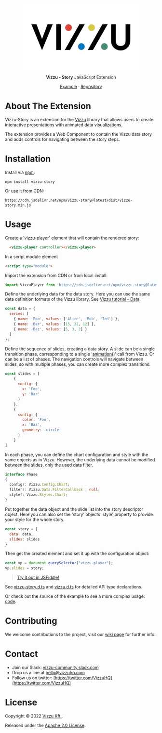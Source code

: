 <p align="center">
  <a href="https://github.com/vizzuhq/vizzu-lib">
    <img src="https://github.com/vizzuhq/vizzu-lib-doc/raw/main/docs/readme/infinite-60.gif" alt="Vizzu" />
  </a>
  <p align="center"><b>Vizzu - Story</b> JavaScript Extension</p>
  <p align="center">
    <a href="https://vizzuhq.github.io/vizzu-ext-js-story/docs/">Example</a>
    · <a href="https://github.com/vizzuhq/vizzu-ext-js-story/">Repository</a>
  </p>
</p>

# About The Extension

Vizzu-Story is an extension for the [Vizzu](https://github.com/vizzuhq/vizzu-lib)
library that allows users to create interactive presentations with animated data 
visualizations.

The extension provides a Web Component to contain the Vizzu data story and adds 
controls for navigating between the story steps.

# Installation

Install via [npm](https://www.npmjs.com/package/vizzu-story):

    npm install vizzu-story

Or use it from CDN:

    https://cdn.jsdelivr.net/npm/vizzu-story@latest/dist/vizzu-story.min.js

# Usage

Create a 'vizzu-player' element that will contain the rendered story:

```html
  <vizzu-player controller></vizzu-player>
```

In a script module element

```html
<script type="module">
```

Import the extension from CDN or from local install:

```javascript
import VizzuPlayer from 'https://cdn.jsdelivr.net/npm/vizzu-story@latest/dist/vizzu-story.min.js';
```

Define the underlying data for the data story. Here you can use the same data 
definition formats of the Vizzu library. 
See [Vizzu tutorial - Data](https://lib.vizzuhq.com/latest/#chapter-0.1).

```javascript
const data = {
  series: [
    { name: 'Foo', values: ['Alice', 'Bob', 'Ted'] },
    { name: 'Bar', values: [15, 32, 12] },
    { name: 'Baz', values: [5, 3, 2] }
  ]
};
```

Define the sequence of slides, creating a data story. A slide can be a single 
transition phase, corresponding to a single '[animation()](https://lib.vizzuhq.com/latest/#chapter-0.0)' call from Vizzu.
Or can be a list of phases. The navigation controls will navigate between slides,
so with multiple phases, you can create more complex transitions.

```javascript
const slides = [
    {
      config: {
        x: 'Foo',
        y: 'Bar'
      }
    },
    {
      config: {
        color: 'Foo',
        x: 'Baz', 
        geometry: 'circle' 
      }
    }
]
```

In each phase, you can define the chart configuration and style with the same
objects as in Vizzu. However, the underlying data cannot be modified between the
slides, only the used data filter.

```typescript
interface Phase
{
  config?: Vizzu.Config.Chart;
  filter?: Vizzu.Data.FilterCallback | null;
  style?: Vizzu.Styles.Chart;
}
```

Put together the data object and the slide list into the story descriptor object.
Here you can also set the 'story' objects 'style' property to provide your style
for the whole story.

```javascript
const story = {
  data: data,
  slides: slides
}
```

Then get the created element and set it up with the configuration object:

```javascript
const vp = document.querySelector("vizzu-player");
vp.slides = story;
```

> [Try it out in JSFiddle!](https://jsfiddle.net/VizzuHQ/topcmuyf/3/)

See [vizzu-story.d.ts](https://github.com/vizzuhq/vizzu-ext-js-story/blob/main/src/vizzu-story.d.ts) 
and [vizzu.d.ts](https://cdn.jsdelivr.net/npm/vizzu@latest/dist/vizzu.d.ts) for detailed API type declarations.

Or check out the source of the example to see a more complex usage:
[code](https://github.com/vizzuhq/vizzu-ext-js-story/blob/main/docs/index.js).

# Contributing

We welcome contributions to the project, visit our [wiki page](https://github.com/vizzuhq/vizzu-lib/wiki) for further info.

# Contact

* Join our Slack: [vizzu-community.slack.com](https://join.slack.com/t/vizzu-community/shared_invite/zt-w2nqhq44-2CCWL4o7qn2Ns1EFSf9kEg)
* Drop us a line at hello@vizzuhq.com
* Follow us on twitter: [https://twitter.com/VizzuHQ](https://twitter.com/VizzuHQ)

# License

Copyright © 2022 [Vizzu Kft.](https://vizzuhq.com).

Released under the [Apache 2.0 License](https://github.com/vizzuhq/vizzu-lib/blob/main/LICENSE).
